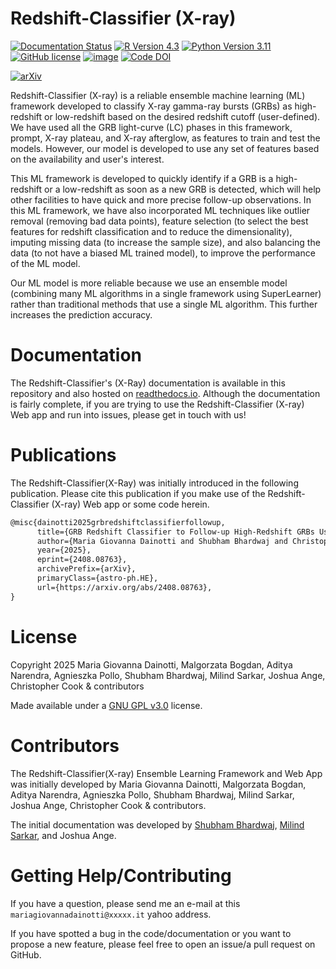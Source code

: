 # Redshift-Classifier (X-ray)

<!--[![Status of Build and Tests Workflow](https://github.com/aritraghsh09/GaMPEN/actions/workflows/main.yml/badge.svg)](https://github.com/aritraghsh09/GaMPEN/actions/workflows/main.yml)-->
[![Documentation Status](https://readthedocs.org/projects/gampen/badge/?version=latest)](https://redshift-classifier.readthedocs.io/en/latest/)
[![R Version 4.3](https://img.shields.io/badge/R-4.3-blue)](https://cran.r-project.org/)
[![Python Version 3.11](https://img.shields.io/badge/Python-3.8-blue)](https://www.python.org/downloads/)
[![GitHub license](https://img.shields.io/github/license/Milind018/Redshift-Classifier)](https://github.com/Milind018/Redshift-Classifier/blob/main/LICENSE)
[![image](https://img.shields.io/badge/code%20style-black-000000.svg)](https://github.com/psf/black)
[![Code DOI](https://zenodo.org/badge/841602738.svg)](https://doi.org/10.5281/zenodo.14704737)
<!--[![Publication DOI](https://img.shields.io/badge/publication%20doi-10.3847%2F1538--4357%2Fac7f9e-blue)](https://doi.org/10.3847/1538-4357/ac7f9e)-->
[![arXiv](https://img.shields.io/badge/arXiv-2408.08763-blue)](https://arxiv.org/abs/2408.08763)


Redshift-Classifier (X-ray) is a reliable ensemble machine learning (ML) framework developed to classify X-ray gamma-ray bursts (GRBs) as high-redshift or low-redshift based on the desired redshift cutoff (user-defined). We have used all the GRB light-curve (LC) phases in this framework, prompt, X-ray plateau, and X-ray afterglow, as features to train and test the models. However, our model is developed to use any set of features based on the availability and user's interest.

This ML framework is developed to quickly identify if a GRB is a high-redshift or a low-redshift as soon as a new GRB is detected, which will help other facilities to have quick and more precise follow-up observations. In this ML framework, we have also incorporated ML techniques like outlier removal (removing bad data points), feature selection (to select the best features for redshift classification and to reduce the dimensionality), imputing missing data (to increase the sample size), and also balancing the data (to not have a biased ML trained model), to improve the performance of the ML model.

Our ML model is more reliable because we use an ensemble model (combining many ML algorithms in a single framework using SuperLearner) rather than traditional methods that use a single ML algorithm. This further increases the prediction accuracy.

# Documentation

The Redshift-Classifier's (X-Ray) documentation is available in this repository and also hosted 
on [readthedocs.io](https://redshift-classifier.readthedocs.io/en/latest/). Although the documentation
is fairly complete, if you are trying to use the  Redshift-Classifier (X-ray) Web app and run into issues, 
please get in touch with us!

# Publications
The Redshift-Classifier(X-Ray) was initially introduced in the following publication. Please cite this publication if you make use of the Redshift-Classifier (X-ray) Web app or some code herein.

``` tex
@misc{dainotti2025grbredshiftclassifierfollowup,
      title={GRB Redshift Classifier to Follow-up High-Redshift GRBs Using Supervised Machine Learning}, 
      author={Maria Giovanna Dainotti and Shubham Bhardwaj and Christopher Cook and Joshua Ange and Nishan Lamichhane and Malgorzata Bogdan and Monnie McGee and Pavel Nadolsky and Milind Sarkar and Agnieszka Pollo and Shigehiro Nagataki},
      year={2025},
      eprint={2408.08763},
      archivePrefix={arXiv},
      primaryClass={astro-ph.HE},
      url={https://arxiv.org/abs/2408.08763}, 
}
```
# License

Copyright 2025 Maria Giovanna Dainotti, Malgorzata Bogdan, Aditya Narendra, Agnieszka Pollo, Shubham Bhardwaj, Milind Sarkar, Joshua Ange, Christopher Cook & contributors

Made available under a [GNU GPL
v3.0](https://github.com/Milind018/Redshift-Classifier/blob/main/LICENSE)
license.

# Contributors

The Redshift-Classifier(X-ray) Ensemble Learning Framework and Web App was initially developed by Maria Giovanna Dainotti, Malgorzata Bogdan, Aditya Narendra, Agnieszka Pollo, Shubham Bhardwaj, Milind Sarkar, Joshua Ange, Christopher Cook & contributors.

The initial documentation was developed by [Shubham Bhardwaj](https://github.com/QGravityGRGW), [Milind Sarkar](https://milind018.github.io/), and Joshua Ange.

# Getting Help/Contributing

If you have a question, please send me an e-mail at this
`mariagiovannadainotti@xxxxx.it` yahoo address.

If you have spotted a bug in the code/documentation or you want to
propose a new feature, please feel free to open an issue/a pull request
on GitHub.
